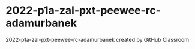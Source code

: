 # 2022-p1a-zal-pxt-peewee-rc-adamurbanek
2022-p1a-zal-pxt-peewee-rc-adamurbanek created by GitHub Classroom
